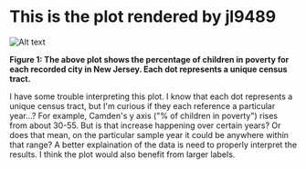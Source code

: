 # This is the plot rendered by jl9489


![Alt text](https://lh3.googleusercontent.com/-OHeavafgLHA/W-rzQUn1uOI/AAAAAAAABdY/0knjAXHLiwMxsdwBEvZ_YuEPlm3TJ6qAQCL0BGAYYCw/h712/2018-11-13.png)

**Figure 1: The above plot shows the percentage of children in poverty for each recorded city in New Jersey. Each dot represents a unique census tract.**







  I have some trouble interpreting this plot. I know that each dot represents a unique census tract, but I'm curious if they each reference a particular year...? For example, Camden's y axis ("% of children in poverty") rises from about 30-55. But is that increase happening over certain years? Or does that mean, on the particular sample year it could be anywhere within that range? A better explaination of the data is need to properly interpret the results. I think the plot would also benefit from larger labels. 
